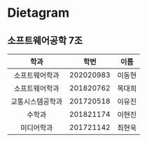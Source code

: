 # Dietagram

## 소프트웨어공학 7조

|학과|학번|이름|
|:---:|:---:|:---:|
|소프트웨어학과|202020983|이동현|
|소프트웨어학과|201820762|목대희|
|교통시스템공학과|201720518|이유진|
|수학과|201821174|이현진|
|미디어학과|201721142|최현욱|